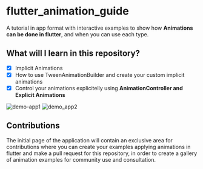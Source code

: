 # flutter_animation_guide

A tutorial in app format with interactive examples to show how **Animations can be done in flutter**, and when you can use each type.

## What will I learn in this repository?

- [x] Implicit Animations
- [x] How to use TweenAnimationBuilder and create your custom implicit animations
- [x] Control your animations explicitelly using **AnimationController and Explicit Animations**

![demo-app1](https://github.com/arthurgiani/flutter-animation-guide/blob/master/demo-app1.gif) ![demo_app2](https://github.com/arthurgiani/flutter-animation-guide/blob/master/demo-app2.gif)

## Contributions
The initial page of the application will contain an exclusive area for contributions where you can create your examples applying animations in flutter and make a pull request for this repository, in order to create a gallery of animation examples for community use and consultation.
